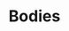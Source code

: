 ---
title: Bodies
draft: false
weight: 8
isPublic: true

project_content:
  bgColor: "#020131"
  theme: dark
  description: |
    This small series is about bodies
    taking our time to breath
    being in touch with ourselves.
  work:
    - type: image
      src: img/bubble-ladies_1.png
      class: col-md-7
    - type: image
      src: img/bubble-ladies_2.png
      class: col-md-7
    - type: image
      src: img/bubble-ladies_3.png
      class: col-md-7
---